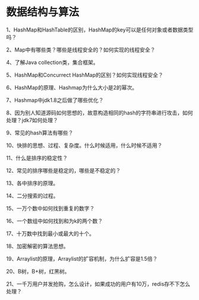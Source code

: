 # 数据结构与算法

1、HashMap和HashTable的区别，HashMap的key可以是任何对象或者数据类型吗？

2、Map中有哪些类？哪些是线程安全的？如何实现的线程安全？

4、了解Java collection类，集合框架。

5、HashMap和Concurrect HashMap的区别？如何实现线程安全？

6、HashMap的原理、Hashmap为什么大小是2的幂次。

7、Hashmap中jdk1.8之后做了哪些优化？

8、因为别人知道源码如何思想的，故意构造相同的hash的字符串进行攻击，如何处理？jdk7如何处理？

9、常见的hash算法有哪些？

10、快排的思想、过程、复杂度。什么时候适用，什么时候不适用？

11、什么是排序的稳定性？

12、常见的排序哪些是稳定的，哪些是不稳定的？

13、各中排序的原理。

14、二分搜索的过程。

15、一万个数中如何找到重复的数字？

16、一个数组中如何找到和为k的两个数？

17、十万数中找到最小或最大的十个。

18、加密解密的算法思想。

19、Arraylist的原理，Arraylist的扩容机制，为什么扩容是1.5倍？

20、B树，B+树，红黑树。

21、一千万用户并发抢购，怎么设计，如果成功的用户有10万，redis存不下怎么处理？